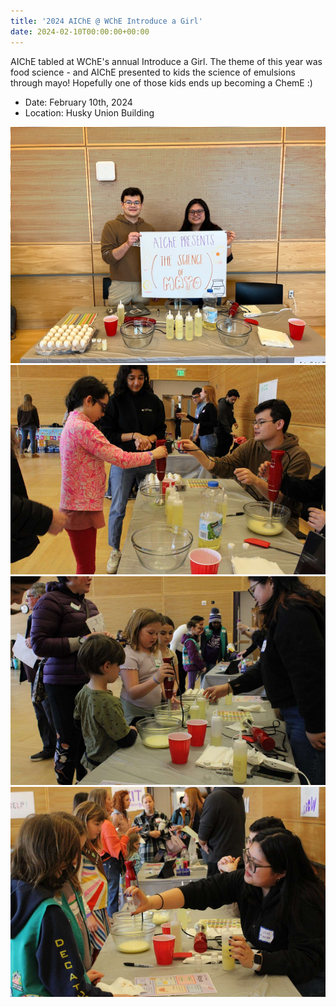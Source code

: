 ```yaml
---
title: '2024 AIChE @ WChE Introduce a Girl'
date: 2024-02-10T00:00:00+00:00
---
```


AIChE tabled at WChE's annual Introduce a Girl. 
The theme of this year was food science - and AIChE presented to kids the science of emulsions through mayo!
Hopefully one of those kids ends up becoming a ChemE :)

- Date: February 10th, 2024
- Location: Husky Union Building

![](intro-1.jpg)
![](intro-2.png)
![](intro-3.png)
![](intro-4.png)


